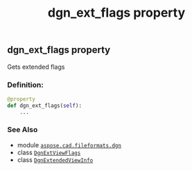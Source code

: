 ﻿---
title: dgn_ext_flags property
second_title: Aspose.CAD for Python via .NET API References
description: 
type: docs
weight: 40
url: /python-net/aspose.cad.fileformats.dgn/dgnextendedviewinfo/dgn_ext_flags/
is_root: false
---

## dgn_ext_flags property


Gets extended flags
### Definition:
```python
@property
def dgn_ext_flags(self):
    ...
```

### See Also
* module [`aspose.cad.fileformats.dgn`](../../)
* class [`DgnExtViewFlags`](/cad/python-net/aspose.cad.fileformats.dgn/dgnextviewflags)
* class [`DgnExtendedViewInfo`](/cad/python-net/aspose.cad.fileformats.dgn/dgnextendedviewinfo)
